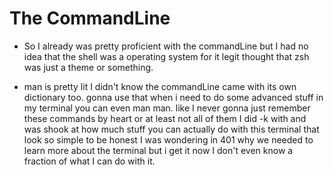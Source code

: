 # The CommandLine

- So I already was pretty proficient with the commandLine but I had no idea that the shell was a operating system for it legit thought that zsh was just a theme or something.

- man is pretty lit I didn't know the commandLine came with its own dictionary too. gonna use that when i need to do some advanced stuff in my terminal you can even man man. like I never gonna just remember these commands by heart or at least not all of them I did -k with and was shook at how much stuff you can actually do with this terminal that look so simple to be honest I was wondering in 401 why we needed to learn more about the terminal but i get it now I don't even know a fraction of what I can do with it.
